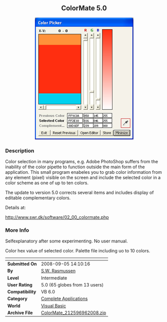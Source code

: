 ﻿<div align="center">

## ColorMate 5\.0

<img src="PIC200710221320523560.jpg">
</div>

### Description

Color selection in many programs, e.g. Adobe PhotoShop suffers from the inability of the color pipette to function outside the main form of the application. This small program enabeles you to grab color information from any element (pixel) visible on the screen and include the selected color in a color scheme as one of up to ten colors.

The update to version 5.0 corrects several items and includes display of editable complementary colors.

Details at:

http://www.swr.dk/software/02_00_colormate.php
 
### More Info
 
Selfexplanatory after some experimenting. No user manual.

Color hex value of selected color. Palette file including uo to 10 colors.


<span>             |<span>
---                |---
**Submitted On**   |2008-09-05 14:10:16
**By**             |[S\.W\. Rasmussen](https://github.com/Planet-Source-Code/PSCIndex/blob/master/ByAuthor/s-w-rasmussen.md)
**Level**          |Intermediate
**User Rating**    |5.0 (65 globes from 13 users)
**Compatibility**  |VB 6\.0
**Category**       |[Complete Applications](https://github.com/Planet-Source-Code/PSCIndex/blob/master/ByCategory/complete-applications__1-27.md)
**World**          |[Visual Basic](https://github.com/Planet-Source-Code/PSCIndex/blob/master/ByWorld/visual-basic.md)
**Archive File**   |[ColorMate\_212596962008\.zip](https://github.com/Planet-Source-Code/s-w-rasmussen-colormate-5-0__1-67651/archive/master.zip)








